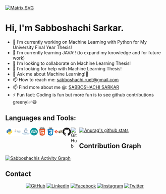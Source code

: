 [![Matrix SVG](https://raw.githubusercontent.com/rodrigograca31/rodrigograca31/master/matrix.svg)](https://www.youtube.com/watch?v=SDkAGkd4NLc) 

# Hi, I'm Sabboshachi Sarkar.


<!-- **sabboshachi/sabboshachi** is a ✨ _special_ ✨ repository because its `README.md` (this file) appears on your GitHub profile. -->

<!-- Here are some ideas to get you started: -->

- 🔭 I’m currently working on Machine Learning with Python for My University Final Year Thesis!
- 🌱 I’m currently learning JAVA!! (to expand my knowledge and for future work)
- 👯 I’m looking to collaborate on Machine Learning Thesis!
- 🤔 I’m looking for help with Machine Learning Thesis!
- 💬 Ask me about Machine Learning!🤖
- 📫 How to reach me: sabboshachi.ruet@gmail.com 
- 📫 Find more about me @: [SABBOSHACHI SARKAR](https://sabboshachi.github.io)
- ⚡ Fun fact: Coding is fun but more fun is to see  github contributions greeny!✅😅
<!--- 😄 Pronouns: .... -->

## Languages and Tools:

<img align="left" alt="Python" width="26px" src="https://raw.githubusercontent.com/github/explore/80688e429a7d4ef2fca1e82350fe8e3517d3494d/topics/python/python.png" />

<img align="left" alt="Java" width="26px" src="https://raw.githubusercontent.com/github/explore/80688e429a7d4ef2fca1e82350fe8e3517d3494d/topics/java/java.png" />

<img align="left" alt="C" width="26px" src="https://raw.githubusercontent.com/github/explore/80688e429a7d4ef2fca1e82350fe8e3517d3494d/topics/c/c.png" />

<img align="left" alt="Arduino" width="26px" src="https://raw.githubusercontent.com/github/explore/80688e429a7d4ef2fca1e82350fe8e3517d3494d/topics/arduino/arduino.png" />


<img align="left" alt="HTML5" width="26px" src="https://raw.githubusercontent.com/github/explore/80688e429a7d4ef2fca1e82350fe8e3517d3494d/topics/html/html.png" />
<img align="left" alt="CSS3" width="26px" src="https://raw.githubusercontent.com/github/explore/80688e429a7d4ef2fca1e82350fe8e3517d3494d/topics/css/css.png" />

<img align="left" alt="Git" width="26px" src="https://raw.githubusercontent.com/github/explore/80688e429a7d4ef2fca1e82350fe8e3517d3494d/topics/git/git.png" />
<img align="left" alt="GitHub" width="26px" src="https://raw.githubusercontent.com/github/explore/78df643247d429f6cc873026c0622819ad797942/topics/github/github.png" />
<img align="left" alt="GitHub" width="26px" src="https://static.techspot.com/images2/downloads/topdownload/2021/04/2021-04-07-ts3_thumbs-8ba.png />

<br/>
<br/>

[![Anurag's github stats](https://github-readme-stats.vercel.app/api?username=sabboshachi&show_icons=true&theme=dark)](https://github.com/anuraghazra/github-readme-stats)
---

## Contribution Graph

<a href="https://github.com/ashutosh00710/github-readme-activity-graph"><img alt="Sabboshachis Activity Graph" src="https://activity-graph.herokuapp.com/graph?username=sabboshachi&bg_color=00001a&color=ffffff&line=00cc00&point=FFFFFF&hide_border=true"/></a>

## Contact

<p align="center">
	<a href="https://github.com/sabboshachi"><img src="https://img.icons8.com/bubbles/50/000000/github.png" alt="GitHub"/></a>
	<a href="https://www.linkedin.com/in/sabboshachi-sarkar-8b5573154"><img src="https://img.icons8.com/bubbles/50/000000/linkedin.png" alt="LinkedIn"/></a>
	<a href="https://www.facebook.com/sabboshachi/"><img src="https://img.icons8.com/bubbles/50/000000/facebook-new.png" alt="Facebook"/></a>
	<a href="https://www.instagram.com/_sabboshachi_/"><img src="https://img.icons8.com/bubbles/50/000000/instagram.png" alt="Instagram"/></a>
	<a href="https://twitter.com/sabboshachi71"><img src="https://img.icons8.com/bubbles/50/000000/twitter.png" alt="Twitter"/></a>
</p>


